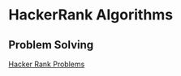 # HackerRank Algorithms
## Problem Solving
[Hacker Rank Problems](https://www.hackerrank.com/domains/algorithms)
